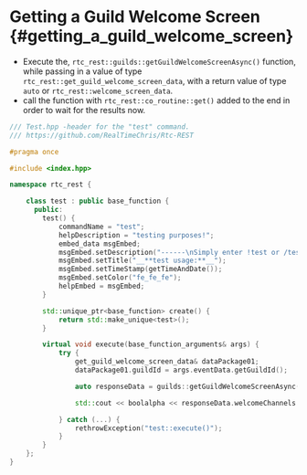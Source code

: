 Getting a Guild Welcome Screen {#getting_a_guild_welcome_screen}
=============
- Execute the, `rtc_rest::guilds::getGuildWelcomeScreenAsync()` function, while passing in a value of type `rtc_rest::get_guild_welcome_screen_data`, with a return value of type `auto` or `rtc_rest::welcome_screen_data`.
- call the function with `rtc_rest::co_routine::get()` added to the end in order to wait for the results now.

```cpp
/// Test.hpp -header for the "test" command.
/// https://github.com/RealTimeChris/Rtc-REST

#pragma once

#include <index.hpp>

namespace rtc_rest {

	class test : public base_function {
	  public:
		test() {
			commandName = "test";
			helpDescription = "testing purposes!";
			embed_data msgEmbed;
			msgEmbed.setDescription("------\nSimply enter !test or /test!\n------");
			msgEmbed.setTitle("__**test usage:**__");
			msgEmbed.setTimeStamp(getTimeAndDate());
			msgEmbed.setColor("fe_fe_fe");
			helpEmbed = msgEmbed;
		}

		std::unique_ptr<base_function> create() {
			return std::make_unique<test>();
		}

		virtual void execute(base_function_arguments& args) {
			try {
				get_guild_welcome_screen_data& dataPackage01;
				dataPackage01.guildId = args.eventData.getGuildId();

				auto responseData = guilds::getGuildWelcomeScreenAsync(dataPackage01).get();

				std::cout << boolalpha << responseData.welcomeChannels.at(0).channelId << std::endl;

			} catch (...) {
				rethrowException("test::execute()");
			}
		}
	};
}
```
